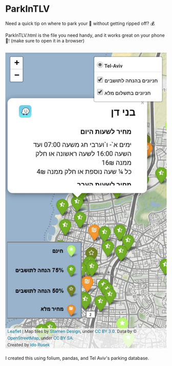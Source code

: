 # ParkInTLV

Need a quick tip on where to park your :blue_car: without getting ripped off? :moneybag:

ParkInTLV.html is the file you need handy, and it works great on your phone :iphone:! (make sure to open it in a browser)

## ![ParkInTLV screenshot](https://github.com/iRusek/ParkInTLV/blob/main/images/screenshot.png?raw=true)

I created this using folium, pandas, and Tel Aviv's parking database.
